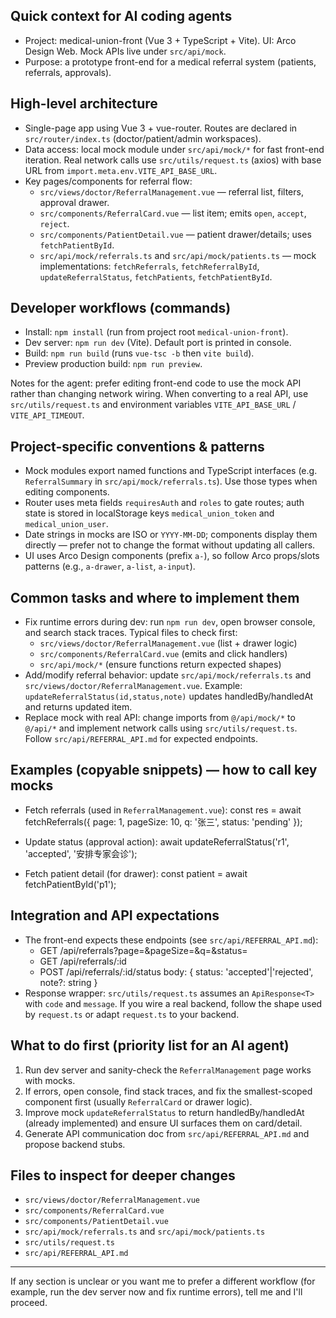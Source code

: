 ## Quick context for AI coding agents

- Project: medical-union-front (Vue 3 + TypeScript + Vite). UI: Arco Design Web. Mock APIs live under `src/api/mock`.
- Purpose: a prototype front-end for a medical referral system (patients, referrals, approvals).

## High-level architecture

- Single-page app using Vue 3 + vue-router. Routes are declared in `src/router/index.ts` (doctor/patient/admin workspaces).
- Data access: local mock module under `src/api/mock/*` for fast front-end iteration. Real network calls use `src/utils/request.ts` (axios) with base URL from `import.meta.env.VITE_API_BASE_URL`.
- Key pages/components for referral flow:
  - `src/views/doctor/ReferralManagement.vue` — referral list, filters, approval drawer.
  - `src/components/ReferralCard.vue` — list item; emits `open`, `accept`, `reject`.
  - `src/components/PatientDetail.vue` — patient drawer/details; uses `fetchPatientById`.
  - `src/api/mock/referrals.ts` and `src/api/mock/patients.ts` — mock implementations: `fetchReferrals`, `fetchReferralById`, `updateReferralStatus`, `fetchPatients`, `fetchPatientById`.

## Developer workflows (commands)

- Install: `npm install` (run from project root `medical-union-front`).
- Dev server: `npm run dev` (Vite). Default port is printed in console.
- Build: `npm run build` (runs `vue-tsc -b` then `vite build`).
- Preview production build: `npm run preview`.

Notes for the agent: prefer editing front-end code to use the mock API rather than changing network wiring. When converting to a real API, use `src/utils/request.ts` and environment variables `VITE_API_BASE_URL` / `VITE_API_TIMEOUT`.

## Project-specific conventions & patterns

- Mock modules export named functions and TypeScript interfaces (e.g. `ReferralSummary` in `src/api/mock/referrals.ts`). Use those types when editing components.
- Router uses meta fields `requiresAuth` and `roles` to gate routes; auth state is stored in localStorage keys `medical_union_token` and `medical_union_user`.
- Date strings in mocks are ISO or `YYYY-MM-DD`; components display them directly — prefer not to change the format without updating all callers.
- UI uses Arco Design components (prefix `a-`), so follow Arco props/slots patterns (e.g., `a-drawer`, `a-list`, `a-input`).

## Common tasks and where to implement them

- Fix runtime errors during dev: run `npm run dev`, open browser console, and search stack traces. Typical files to check first:
  - `src/views/doctor/ReferralManagement.vue` (list + drawer logic)
  - `src/components/ReferralCard.vue` (emits and click handlers)
  - `src/api/mock/*` (ensure functions return expected shapes)
- Add/modify referral behavior: update `src/api/mock/referrals.ts` and `src/views/doctor/ReferralManagement.vue`. Example: `updateReferralStatus(id,status,note)` updates handledBy/handledAt and returns updated item.
- Replace mock with real API: change imports from `@/api/mock/*` to `@/api/*` and implement network calls using `src/utils/request.ts`. Follow `src/api/REFERRAL_API.md` for expected endpoints.

## Examples (copyable snippets) — how to call key mocks

- Fetch referrals (used in `ReferralManagement.vue`):
  const res = await fetchReferrals({ page: 1, pageSize: 10, q: '张三', status: 'pending' });

- Update status (approval action):
  await updateReferralStatus('r1', 'accepted', '安排专家会诊');

- Fetch patient detail (for drawer):
  const patient = await fetchPatientById('p1');

## Integration and API expectations

- The front-end expects these endpoints (see `src/api/REFERRAL_API.md`):
  - GET /api/referrals?page=&pageSize=&q=&status=
  - GET /api/referrals/:id
  - POST /api/referrals/:id/status  body: { status: 'accepted'|'rejected', note?: string }
- Response wrapper: `src/utils/request.ts` assumes an `ApiResponse<T>` with `code` and `message`. If you wire a real backend, follow the shape used by `request.ts` or adapt `request.ts` to your backend.

## What to do first (priority list for an AI agent)

1. Run dev server and sanity-check the `ReferralManagement` page works with mocks.
2. If errors, open console, find stack traces, and fix the smallest-scoped component first (usually `ReferralCard` or drawer logic).
3. Improve mock `updateReferralStatus` to return handledBy/handledAt (already implemented) and ensure UI surfaces them on card/detail.
4. Generate API communication doc from `src/api/REFERRAL_API.md` and propose backend stubs.

## Files to inspect for deeper changes

- `src/views/doctor/ReferralManagement.vue`
- `src/components/ReferralCard.vue`
- `src/components/PatientDetail.vue`
- `src/api/mock/referrals.ts` and `src/api/mock/patients.ts`
- `src/utils/request.ts`
- `src/api/REFERRAL_API.md`

---

If any section is unclear or you want me to prefer a different workflow (for example, run the dev server now and fix runtime errors), tell me and I'll proceed.  
